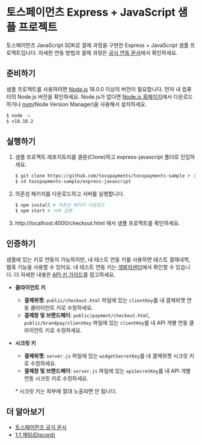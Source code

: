 # 토스페이먼츠 Express + JavaScript 샘플 프로젝트

토스페이먼츠 JavaScript SDK로 결제 과정을 구현한 Express + JavaScript 샘플 프로젝트입니다. 자세한 연동 방법과 결제 과정은 [공식 연동 문서](https://docs.tosspayments.com/guides/v2/get-started)에서 확인하세요.

## 준비하기

샘플 프로젝트를 사용하려면 [Node.js](https://nodejs.org/ko/) 18.0.0 이상의 버전이 필요합니다. 먼저 내 컴퓨터의 Node.js 버전을 확인하세요. Node.js가 없다면 [Node.js 홈페이지](https://nodejs.org/ko/download/)에서 다운로드하거나 [nvm](https://github.com/nvm-sh/nvm#about)(Node Version Manager)을 사용해서 설치하세요.

```sh
$ node -v
$ v18.18.2
```

## 실행하기

1. 샘플 프로젝트 레포지토리를 클론(Clone)하고 express-javascript 폴더로 진입하세요.

   ```sh
   $ git clone https://github.com/tosspayments/tosspayments-sample # 샘플 프로젝트 클론
   $ cd tosspayments-sample/express-javascript
   ```

2. 의존성 패키지를 다운로드하고 서버를 실행합니다.

   ```sh
   $ npm install # 의존성 패키지 다운로드
   $ npm start # 서버 실행
   ```

3. http://localhost:4000/checkout.html 에서 샘플 프로젝트를 확인하세요.

## 인증하기

샘플에 있는 키로 연동이 가능하지만, 내 테스트 연동 키를 사용하면 테스트 결제내역, 웹훅 기능을 사용할 수 있어요. 내 테스트 연동 키는 [개발자센터](https://developers.tosspayments.com/my/api-keys)에서 확인할 수 있습니다. 더 자세한 내용은 [API 키 가이드](https://docs.tosspayments.com/reference/using-api/api-keys)를 참고하세요.

- **클라이언트 키**
  - **결제위젯**: `public/checkout.html` 파일에 있는 `clientKey`를 내 결제위젯 연동 클라이언트 키로 수정하세요.
  - **결제창 및 브랜드페이**: `public/payment/checkout.html`, `public/brandpay/clientKey` 파일에 있는 `clientKey`를 내 API 개별 연동 클라이언트 키로 수정하세요.
- **시크릿 키**

  - **결제위젯**: `server.js` 파일에 있는 `widgetSecretKey`를 내 결제위젯 시크릿 키로 수정하세요.
  - **결제창 및 브랜드페이**: `server.js` 파일에 있는 `apiSecretKey`를 내 API 개별 연동 시크릿 키로 수정하세요.

  \* 시크릿 키는 외부에 절대 노출되면 안 됩니다.

## 더 알아보기

- [토스페이먼츠 공식 문서](https://docs.tosspayments.com/guides/v2/get-started)
- [1:1 채팅(Discord)](https://discord.com/invite/VdkfJnknD9)
